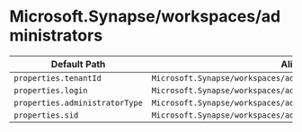 # Microsoft.Synapse/workspaces/administrators

| Default Path | Alias |
|---|---|
| `properties.tenantId` | `Microsoft.Synapse/workspaces/administrators/tenantId` |
| `properties.login` | `Microsoft.Synapse/workspaces/administrators/login` |
| `properties.administratorType` | `Microsoft.Synapse/workspaces/administrators/administratorType` |
| `properties.sid` | `Microsoft.Synapse/workspaces/administrators/sid` |

